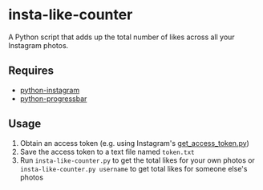 insta-like-counter
======
A Python script that adds up the total number of likes across all your Instagram photos.

Requires
-----
  * [python-instagram](https://github.com/Instagram/python-instagram)
  * [python-progressbar](http://code.google.com/p/python-progressbar/)
  
Usage
-----

  1. Obtain an access token (e.g. using Instagram's [get_access_token.py](https://github.com/Instagram/python-instagram/blob/master/get_access_token.py))
  2. Save the access token to a text file named `token.txt`
  3. Run `insta-like-counter.py` to get the total likes for your own photos or `insta-like-counter.py username` to get total likes for someone else's photos 
